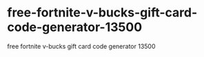 # free-fortnite-v-bucks-gift-card-code-generator-13500
free fortnite v-bucks gift card code generator 13500
